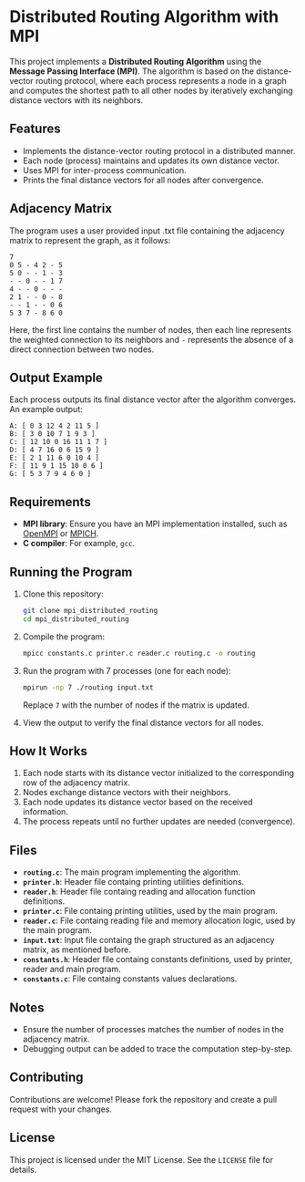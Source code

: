 # Distributed Routing Algorithm with MPI

This project implements a **Distributed Routing Algorithm** using the **Message Passing Interface (MPI)**. The algorithm is based on the distance-vector routing protocol, where each process represents a node in a graph and computes the shortest path to all other nodes by iteratively exchanging distance vectors with its neighbors.

## Features

- Implements the distance-vector routing protocol in a distributed manner.
- Each node (process) maintains and updates its own distance vector.
- Uses MPI for inter-process communication.
- Prints the final distance vectors for all nodes after convergence.

## Adjacency Matrix

The program uses a user provided input .txt file containing the adjacency matrix to represent the graph, as it follows:

```
7 
0 5 - 4 2 - 5
5 0 - - 1 - 3
- - 0 - - 1 7
4 - - 0 - - -
2 1 - - 0 - 8
- - 1 - - 0 6
5 3 7 - 8 6 0
```

Here, the first line contains the number of nodes, then each line represents the weighted connection to its neighbors and `-` represents the absence of a direct connection between two nodes.

## Output Example

Each process outputs its final distance vector after the algorithm converges. An example output:

```
A: [ 0 3 12 4 2 11 5 ]
B: [ 3 0 10 7 1 9 3 ]
C: [ 12 10 0 16 11 1 7 ]
D: [ 4 7 16 0 6 15 9 ]
E: [ 2 1 11 6 0 10 4 ]
F: [ 11 9 1 15 10 0 6 ]
G: [ 5 3 7 9 4 6 0 ]
```

## Requirements

- **MPI library**: Ensure you have an MPI implementation installed, such as [OpenMPI](https://www.open-mpi.org/) or [MPICH](https://www.mpich.org/).
- **C compiler**: For example, `gcc`.

## Running the Program

1. Clone this repository:
   ```bash
   git clone mpi_distributed_routing
   cd mpi_distributed_routing
   ```

2. Compile the program:
   ```bash
   mpicc constants.c printer.c reader.c routing.c -o routing
   ```

3. Run the program with 7 processes (one for each node):
   ```bash
   mpirun -np 7 ./routing input.txt
   ```

   Replace `7` with the number of nodes if the matrix is updated.

4. View the output to verify the final distance vectors for all nodes.

## How It Works

1. Each node starts with its distance vector initialized to the corresponding row of the adjacency matrix.
2. Nodes exchange distance vectors with their neighbors.
3. Each node updates its distance vector based on the received information.
4. The process repeats until no further updates are needed (convergence).

## Files

- **`routing.c`**: The main program implementing the algorithm.
- **`printer.h`**: Header file containg printing utilities definitions.
- **`reader.h`**: Header file containg reading and allocation function definitions.
- **`printer.c`**: File containg printing utilities, used by the main program.
- **`reader.c`**: File containg reading file and memory allocation logic, used by the main program.
- **`input.txt`**: Input file containg the graph structured as an adjacency matrix, as mentioned before.
- **`constants.h`**: Header file containg constants definitions, used by printer, reader and main program.
- **`constants.c`**: File containg constants values declarations.

## Notes

- Ensure the number of processes matches the number of nodes in the adjacency matrix.
- Debugging output can be added to trace the computation step-by-step.

## Contributing

Contributions are welcome! Please fork the repository and create a pull request with your changes.

## License

This project is licensed under the MIT License. See the `LICENSE` file for details.
